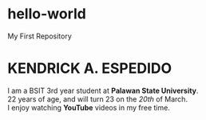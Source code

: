 # hello-world
My First Repository
<h1>KENDRICK A. ESPEDIDO</h1>
I am a BSIT 3rd year student at <strong>Palawan State University</strong>. <br>
22 years of age, and will turn 23 on the <i>20th</i> of March. <br>
I enjoy watching <strong>YouTube</strong> videos in my free time.
